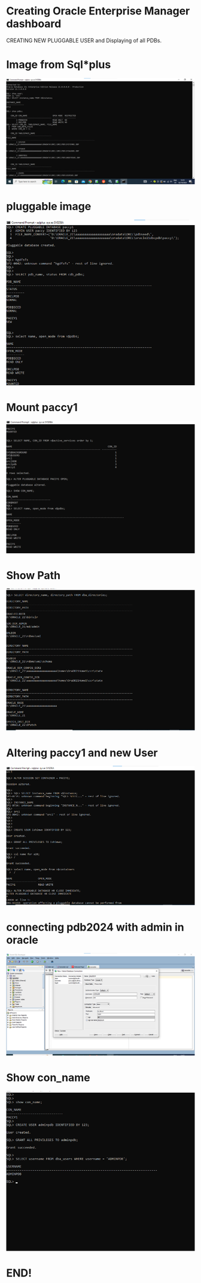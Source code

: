 # Creating Oracle Enterprise Manager dashboard

CREATING NEW PLUGGABLE USER
and Displaying of all PDBs.

# Image from Sql*plus
![Alt text of the image, OPtional](assets/SHOWPATHOFPDBs.png)

# pluggable image

  ![Alt text of the image, OPtional](assets/pluggableseed.png)

  # Mount paccy1
  ![Alt text of the image, OPtional](assets/paccymounted2.png)

# Show Path
![Alt text of the image, OPtional](assets/userishimwe.png)
# Altering paccy1 and new User
![Alt text of the image, OPtional](assets/altering.png)

# connecting pdb2024 with admin in oracle

![Alt text of the image, OPtional](assets/plsql.png)

# Show con_name
![Alt text of the image, OPtional](assets/showconname.png)

# END!
